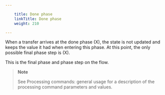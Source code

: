 ```yaml
---

    title: Done phase
    linkTitle: Done phase
    weight: 210

---
```

When a transfer arrives at the done phase (X), the state is not updated and keeps the value it had when entering this phase. At this point, the only possible final phase step is (X).

This is the final phase and phase step on the flow.

> **Note**
>
> See Processing commands: general usage for a description of the processing command parameters and values.
